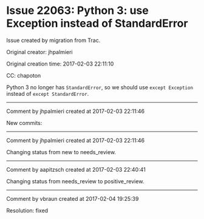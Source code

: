 # Issue 22063: Python 3: use Exception instead of StandardError

Issue created by migration from Trac.

Original creator: jhpalmieri

Original creation time: 2017-02-03 22:11:10

CC:  chapoton

Python 3 no longer has `StandardError`, so we should use `except Exception` instead of `except StandardError`.



---

Comment by jhpalmieri created at 2017-02-03 22:11:46

New commits:


---

Comment by jhpalmieri created at 2017-02-03 22:11:46

Changing status from new to needs_review.


---

Comment by aapitzsch created at 2017-02-03 22:40:41

Changing status from needs_review to positive_review.


---

Comment by vbraun created at 2017-02-04 19:25:39

Resolution: fixed
